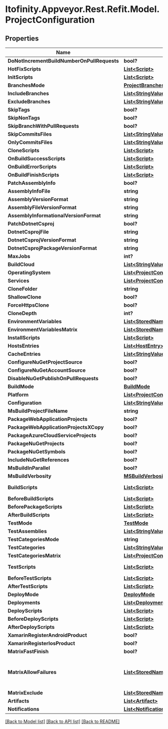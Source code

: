 # Itofinity.Appveyor.Rest.Refit.Model.ProjectConfiguration
## Properties

Name | Type | Description | Notes
------------ | ------------- | ------------- | -------------
**DoNotIncrementBuildNumberOnPullRequests** | **bool?** |  | [optional] 
**HotFixScripts** | [**List&lt;Script&gt;**](Script.md) |  | [optional] 
**InitScripts** | [**List&lt;Script&gt;**](Script.md) |  | [optional] 
**BranchesMode** | [**ProjectBranchesMode**](ProjectBranchesMode.md) |  | [optional] 
**IncludeBranches** | [**List&lt;StringValueObject&gt;**](StringValueObject.md) |  | [optional] 
**ExcludeBranches** | [**List&lt;StringValueObject&gt;**](StringValueObject.md) |  | [optional] 
**SkipTags** | **bool?** |  | [optional] 
**SkipNonTags** | **bool?** |  | [optional] 
**SkipBranchWithPullRequests** | **bool?** |  | [optional] 
**SkipCommitsFiles** | [**List&lt;StringValueObject&gt;**](StringValueObject.md) |  | [optional] 
**OnlyCommitsFiles** | [**List&lt;StringValueObject&gt;**](StringValueObject.md) |  | [optional] 
**CloneScripts** | [**List&lt;Script&gt;**](Script.md) |  | [optional] 
**OnBuildSuccessScripts** | [**List&lt;Script&gt;**](Script.md) |  | [optional] 
**OnBuildErrorScripts** | [**List&lt;Script&gt;**](Script.md) |  | [optional] 
**OnBuildFinishScripts** | [**List&lt;Script&gt;**](Script.md) |  | [optional] 
**PatchAssemblyInfo** | **bool?** |  | [optional] 
**AssemblyInfoFile** | **string** |  | [optional] 
**AssemblyVersionFormat** | **string** |  | [optional] 
**AssemblyFileVersionFormat** | **string** |  | [optional] 
**AssemblyInformationalVersionFormat** | **string** |  | [optional] 
**PatchDotnetCsproj** | **bool?** |  | [optional] 
**DotnetCsprojFile** | **string** |  | [optional] 
**DotnetCsprojVersionFormat** | **string** |  | [optional] 
**DotnetCsprojPackageVersionFormat** | **string** |  | [optional] 
**MaxJobs** | **int?** |  | [optional] 
**BuildCloud** | [**List&lt;StringValueObject&gt;**](StringValueObject.md) |  | [optional] 
**OperatingSystem** | [**List&lt;ProjectConfigurationOperatingSystem&gt;**](ProjectConfigurationOperatingSystem.md) |  | [optional] 
**Services** | [**List&lt;ProjectConfigurationServices&gt;**](ProjectConfigurationServices.md) |  | [optional] 
**CloneFolder** | **string** |  | [optional] 
**ShallowClone** | **bool?** |  | [optional] 
**ForceHttpsClone** | **bool?** |  | [optional] 
**CloneDepth** | **int?** |  | [optional] 
**EnvironmentVariables** | [**List&lt;StoredNameValue&gt;**](StoredNameValue.md) |  | [optional] 
**EnvironmentVariablesMatrix** | [**List&lt;StoredNameValueMatrix&gt;**](StoredNameValueMatrix.md) |  | [optional] 
**InstallScripts** | [**List&lt;Script&gt;**](Script.md) |  | [optional] 
**HostsEntries** | [**List&lt;HostEntry&gt;**](HostEntry.md) |  | [optional] 
**CacheEntries** | [**List&lt;StringValueObject&gt;**](StringValueObject.md) |  | [optional] 
**ConfigureNuGetProjectSource** | **bool?** |  | [optional] 
**ConfigureNuGetAccountSource** | **bool?** |  | [optional] 
**DisableNuGetPublishOnPullRequests** | **bool?** |  | [optional] 
**BuildMode** | [**BuildMode**](BuildMode.md) |  | [optional] 
**Platform** | [**List&lt;ProjectConfigurationPlatform&gt;**](ProjectConfigurationPlatform.md) |  | [optional] 
**Configuration** | [**List&lt;StringValueObject&gt;**](StringValueObject.md) |  | [optional] 
**MsBuildProjectFileName** | **string** |  | [optional] 
**PackageWebApplicationProjects** | **bool?** |  | [optional] 
**PackageWebApplicationProjectsXCopy** | **bool?** |  | [optional] 
**PackageAzureCloudServiceProjects** | **bool?** |  | [optional] 
**PackageNuGetProjects** | **bool?** |  | [optional] 
**PackageNuGetSymbols** | **bool?** |  | [optional] 
**IncludeNuGetReferences** | **bool?** |  | [optional] 
**MsBuildInParallel** | **bool?** |  | [optional] 
**MsBuildVerbosity** | [**MSBuildVerbosity**](MSBuildVerbosity.md) |  | [optional] 
**BuildScripts** | [**List&lt;Script&gt;**](Script.md) | Only set/used when &#x60;buildMode&#x60; is &#x60;script&#x60;. | [optional] 
**BeforeBuildScripts** | [**List&lt;Script&gt;**](Script.md) |  | [optional] 
**BeforePackageScripts** | [**List&lt;Script&gt;**](Script.md) |  | [optional] 
**AfterBuildScripts** | [**List&lt;Script&gt;**](Script.md) |  | [optional] 
**TestMode** | [**TestMode**](TestMode.md) |  | [optional] 
**TestAssemblies** | [**List&lt;StringValueObject&gt;**](StringValueObject.md) |  | [optional] 
**TestCategoriesMode** | **string** |  | [optional] 
**TestCategories** | [**List&lt;StringValueObject&gt;**](StringValueObject.md) |  | [optional] 
**TestCategoriesMatrix** | [**List&lt;ProjectConfigurationTestCategoriesMatrix&gt;**](ProjectConfigurationTestCategoriesMatrix.md) |  | [optional] 
**TestScripts** | [**List&lt;Script&gt;**](Script.md) | Only set/used when &#x60;testMode&#x60; is &#x60;script&#x60;. | [optional] 
**BeforeTestScripts** | [**List&lt;Script&gt;**](Script.md) |  | [optional] 
**AfterTestScripts** | [**List&lt;Script&gt;**](Script.md) |  | [optional] 
**DeployMode** | [**DeployMode**](DeployMode.md) |  | [optional] 
**Deployments** | [**List&lt;DeploymentProvider&gt;**](DeploymentProvider.md) |  | [optional] 
**DeployScripts** | [**List&lt;Script&gt;**](Script.md) |  | [optional] 
**BeforeDeployScripts** | [**List&lt;Script&gt;**](Script.md) |  | [optional] 
**AfterDeployScripts** | [**List&lt;Script&gt;**](Script.md) |  | [optional] 
**XamarinRegisterAndroidProduct** | **bool?** |  | [optional] 
**XamarinRegisterIosProduct** | **bool?** |  | [optional] 
**MatrixFastFinish** | **bool?** |  | [optional] 
**MatrixAllowFailures** | [**List&lt;StoredNameValueMatrix&gt;**](StoredNameValueMatrix.md) | Although the names and values are not enforced, the combinations which are meaningful are documented at https://www.appveyor.com/docs/build-configuration/#allow-failing-jobs | [optional] 
**MatrixExclude** | [**List&lt;StoredNameValueMatrix&gt;**](StoredNameValueMatrix.md) |  | [optional] 
**Artifacts** | [**List&lt;Artifact&gt;**](Artifact.md) |  | [optional] 
**Notifications** | [**List&lt;NotificationProviderSettings&gt;**](NotificationProviderSettings.md) |  | [optional] 

[[Back to Model list]](../README.md#documentation-for-models) [[Back to API list]](../README.md#documentation-for-api-endpoints) [[Back to README]](../README.md)

